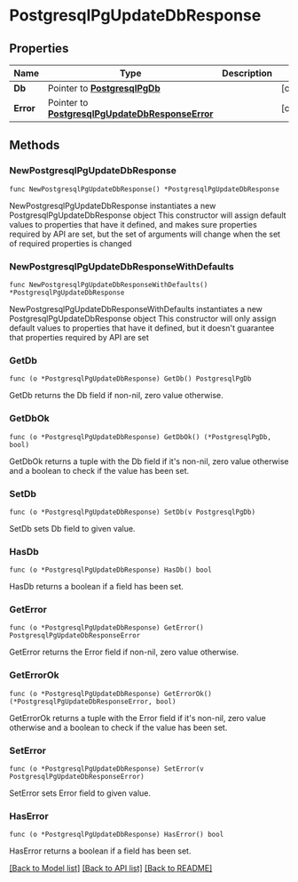 # PostgresqlPgUpdateDbResponse

## Properties

Name | Type | Description | Notes
------------ | ------------- | ------------- | -------------
**Db** | Pointer to [**PostgresqlPgDb**](PostgresqlPgDb.md) |  | [optional] 
**Error** | Pointer to [**PostgresqlPgUpdateDbResponseError**](PostgresqlPgUpdateDbResponseError.md) |  | [optional] 

## Methods

### NewPostgresqlPgUpdateDbResponse

`func NewPostgresqlPgUpdateDbResponse() *PostgresqlPgUpdateDbResponse`

NewPostgresqlPgUpdateDbResponse instantiates a new PostgresqlPgUpdateDbResponse object
This constructor will assign default values to properties that have it defined,
and makes sure properties required by API are set, but the set of arguments
will change when the set of required properties is changed

### NewPostgresqlPgUpdateDbResponseWithDefaults

`func NewPostgresqlPgUpdateDbResponseWithDefaults() *PostgresqlPgUpdateDbResponse`

NewPostgresqlPgUpdateDbResponseWithDefaults instantiates a new PostgresqlPgUpdateDbResponse object
This constructor will only assign default values to properties that have it defined,
but it doesn't guarantee that properties required by API are set

### GetDb

`func (o *PostgresqlPgUpdateDbResponse) GetDb() PostgresqlPgDb`

GetDb returns the Db field if non-nil, zero value otherwise.

### GetDbOk

`func (o *PostgresqlPgUpdateDbResponse) GetDbOk() (*PostgresqlPgDb, bool)`

GetDbOk returns a tuple with the Db field if it's non-nil, zero value otherwise
and a boolean to check if the value has been set.

### SetDb

`func (o *PostgresqlPgUpdateDbResponse) SetDb(v PostgresqlPgDb)`

SetDb sets Db field to given value.

### HasDb

`func (o *PostgresqlPgUpdateDbResponse) HasDb() bool`

HasDb returns a boolean if a field has been set.

### GetError

`func (o *PostgresqlPgUpdateDbResponse) GetError() PostgresqlPgUpdateDbResponseError`

GetError returns the Error field if non-nil, zero value otherwise.

### GetErrorOk

`func (o *PostgresqlPgUpdateDbResponse) GetErrorOk() (*PostgresqlPgUpdateDbResponseError, bool)`

GetErrorOk returns a tuple with the Error field if it's non-nil, zero value otherwise
and a boolean to check if the value has been set.

### SetError

`func (o *PostgresqlPgUpdateDbResponse) SetError(v PostgresqlPgUpdateDbResponseError)`

SetError sets Error field to given value.

### HasError

`func (o *PostgresqlPgUpdateDbResponse) HasError() bool`

HasError returns a boolean if a field has been set.


[[Back to Model list]](../README.md#documentation-for-models) [[Back to API list]](../README.md#documentation-for-api-endpoints) [[Back to README]](../README.md)


